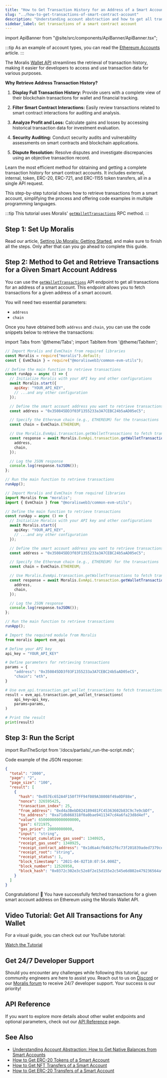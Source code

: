 ```yaml
---
title: "How to Get Transaction History for an Address of a Smart Account"
slug: "../how-to-get-transactions-of-smart-contract-account"
description: "Understanding account abstraction and how to get all transactions from a smart contract account using the Moralis Wallet API."
sidebar_label: Get transactions of a smart contract account
---
```


import ApiBanner from "@site/src/components/ApiBanner/ApiBanner.tsx";

<ApiBanner />

:::tip
As an example of account types, you can read the [Ethereum Accounts](https://ethereum.org/en/developers/docs/accounts/#types-of-account) article.
:::

The Moralis [Wallet API](https://moralis.io/api/wallet/) streamlines the retrieval of transaction history, making it easier for developers to access and use transaction data for various purposes.

**Why Retrieve Address Transaction History?**

1. **Display Full Transaction History:** Provide users with a complete view of their blockchain transactions for wallet and financial tracking.

2. **Filter Smart Contract Interactions:** Easily review transactions related to smart contract interactions for auditing and analysis.

3. **Analyze Profit and Loss:** Calculate gains and losses by accessing historical transaction data for investment evaluation.

4. **Security Auditing:** Conduct security audits and vulnerability assessments on smart contracts and blockchain applications.

5. **Dispute Resolution:** Resolve disputes and investigate discrepancies using an objective transaction record.

Learn the most efficient method for obtaining and getting a complete transaction history for smart contract accounts. It includes external, internal, token, ERC-20, ERC-721, and ERC-1155 token transfers, all in a single API request.

This step-by-step tutorial shows how to retrieve transactions from a smart account, simplifying the process and offering code examples in multiple programming languages.

:::tip
This tutorial uses Moralis' [`getWalletTransactions`](/web3-data-api/evm/reference/get-wallet-transactions) RPC method.
:::

## Step 1: Set Up Moralis

Read our article, [Setting Up Moralis: Getting Started](/web3-data-api/evm/get-your-api-key), and make sure to finish all the steps. Only after that can you go ahead to complete this guide.

## Step 2: Method to Get and Retrieve Transactions for a Given Smart Account Address

You can use the [`getWalletTransactions`](/web3-data-api/evm/reference/get-wallet-transactions) API endpoint to get all transactions for an address of a smart account. This endpoint allows you to fetch transactions for a given address of a smart account.

You will need two essential parameters:

* `address`
* `chain`

Once you have obtained both `address` and `chain`, you can use the code snippets below to retrieve the transactions:

import Tabs from '@theme/Tabs';
import TabItem from '@theme/TabItem';

<Tabs groupId="programming-language">
  <TabItem value="javascript" label="index.js (JavaScript)" default>

```javascript
// Import Moralis and EvmChain from required libraries
const Moralis = require("moralis").default;
const { EvmChain } = require("@moralisweb3/common-evm-utils");

// Define the main function to retrieve transactions
const runApp = async () => {
  // Initialize Moralis with your API key and other configurations
  await Moralis.start({
    apiKey: "YOUR_API_KEY",
    // ...and any other configuration
  });

  // Define the smart account address you want to retrieve transactions for
  const address = "0x350845DD3f03F1355233a3A7CEBC24b5aAD05eC5";

  // Specify the Ethereum chain (e.g., ETHEREUM) for the transactions
  const chain = EvmChain.ETHEREUM;

  // Use Moralis.EvmApi.transaction.getWalletTransactions to fetch transactions
  const response = await Moralis.EvmApi.transaction.getWalletTransactions({
    address,
    chain,
  });

  // Log the JSON response
  console.log(response.toJSON());
};

// Run the main function to retrieve transactions
runApp();
```

</TabItem>
<TabItem value="typescript" label="index.ts (TypeScript)">

```typescript
// Import Moralis and EvmChain from required libraries
import Moralis from "moralis";
import { EvmChain } from "@moralisweb3/common-evm-utils";

// Define the main function to retrieve transactions
const runApp = async () => {
  // Initialize Moralis with your API key and other configurations
  await Moralis.start({
    apiKey: "YOUR_API_KEY",
    // ...and any other configuration
  });

  // Define the smart account address you want to retrieve transactions for
  const address = "0x350845DD3f03F1355233a3A7CEBC24b5aAD05eC5";

  // Specify the Ethereum chain (e.g., ETHEREUM) for the transactions
  const chain = EvmChain.ETHEREUM;

  // Use Moralis.EvmApi.transaction.getWalletTransactions to fetch transactions
  const response = await Moralis.EvmApi.transaction.getWalletTransactions({
    address,
    chain,
  });

  // Log the JSON response
  console.log(response.toJSON());
};

// Run the main function to retrieve transactions
runApp();

```

</TabItem>
<TabItem value="python" label="index.py (Python)">

```python
# Import the required module from Moralis
from moralis import evm_api

# Define your API key
api_key = "YOUR_API_KEY"

# Define parameters for retrieving transactions
params = {
    "address": "0x350845DD3f03F1355233a3A7CEBC24b5aAD05eC5",
    "chain": "eth",
}

# Use evm_api.transaction.get_wallet_transactions to fetch transactions
result = evm_api.transaction.get_wallet_transactions(
    api_key=api_key,
    params=params,
)

# Print the result
print(result)
```

</TabItem>
</Tabs>

## Step 3: Run the Script

import RunTheScript from '/docs/partials/\_run-the-script.mdx';

<RunTheScript />

Code example of the JSON response:

```json
{
  "total": "2000",
  "page": "2",
  "page_size": "100",
  "result": [
    {
      "hash": "0x057Ec652A4F150f7FF94f089A38008f49a0DF88e",
      "nonce": 326595425,
      "transaction_index": 25,
      "from_address": "0xd4a3BebD824189481FC45363602b83C9c7e9cbDf",
      "to_address": "0xa71db868318f0a0bae9411347cd4a6fa23d8d4ef",
      "value": 650000000000000000,
      "gas": 6721975,
      "gas_price": 20000000000,
      "input": "string",
      "receipt_cumulative_gas_used": 1340925,
      "receipt_gas_used": 1340925,
      "receipt_contract_address": "0x1d6a4cf64b52f6c73f201839aded7379ce58059c",
      "receipt_root": "string",
      "receipt_status": 1,
      "block_timestamp": "2021-04-02T10:07:54.000Z",
      "block_number": 12526958,
      "block_hash": "0x0372c302e3c52e8f2e15d155e2c545e6d802e479236564af052759253b20fd86"
    }
  ]
}
```

Congratulations! 🥳 You have successfully fetched transactions for a given smart account address on Ethereum using the Moralis Wallet API.

## Video Tutorial: Get All Transactions for Any Wallet

For a visual guide, you can check out our YouTube tutorial:

[Watch the Tutorial](https://www.youtube.com/watch?v=kpxgYuC4uyA)

## Get 24/7 Developer Support

Should you encounter any challenges while following this tutorial, our community engineers are here to assist you. Reach out to us on [Discord](https://moralis.io/discord) or our [Moralis forum](https://forum.moralis.io) to receive 24/7 developer support. Your success is our priority!

## API Reference

If you want to explore more details about other wallet endpoints and optional parameters, check out our [API Reference](/web3-data-api/evm/reference#wallet-api) page.

## See Also

* [Understanding Account Abstraction: How to Get Native Balances from Smart Accounts](/web3-data-api/evm/wallet-api/how-to-get-the-native-balance-of-a-smart-contract-account)
* [How to Get ERC-20 Tokens of a Smart Account](/web3-data-api/evm/wallet-api/how-to-get-ERC-20-token-by-smart-account)
* [How to Get NFT Transfers of a Smart Account](/web3-data-api/evm/wallet-api/how-to-get-NFT-transfers-of-smart-account)
* [How to Get ERC-20 Transfers of a Smart Account](/web3-data-api/evm/wallet-api/how-to-get-erc-20-transfers-of-smart-contract-account)
